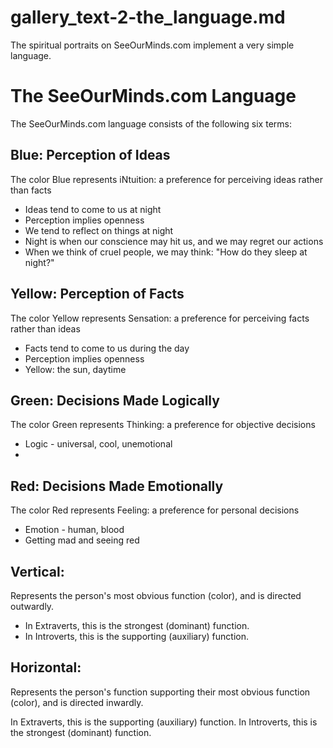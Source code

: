 
# gallery_text-2-the_language.md

The spiritual portraits on SeeOurMinds.com implement a very simple language.

# The SeeOurMinds.com Language

The SeeOurMinds.com language consists of the following six terms:

## Blue: Perception of Ideas

The color Blue represents iNtuition: a preference for perceiving ideas rather than facts

- Ideas tend to come to us at night
- Perception implies openness
- We tend to reflect on things at night
- Night is when our conscience may hit us, and we may regret our actions
- When we think of cruel people, we may think: "How do they sleep at night?"

## Yellow: Perception of Facts

The color Yellow represents Sensation: a preference for perceiving facts rather than ideas

- Facts tend to come to us during the day
- Perception implies openness
- Yellow: the sun, daytime

## Green: Decisions Made Logically

The color Green represents Thinking: a preference for objective decisions

- Logic - universal, cool, unemotional
- 

## Red: Decisions Made Emotionally

The color Red represents Feeling: a preference for personal decisions

- Emotion - human, blood
- Getting mad and seeing red

## Vertical:

Represents the person's most obvious function (color), and is directed outwardly.

- In Extraverts, this is the strongest (dominant) function.
- In Introverts, this is the supporting (auxiliary) function.

## Horizontal:

Represents the person's function supporting their most obvious function (color), and is directed inwardly.

In Extraverts, this is the supporting (auxiliary) function.
In Introverts, this is the strongest (dominant) function.

